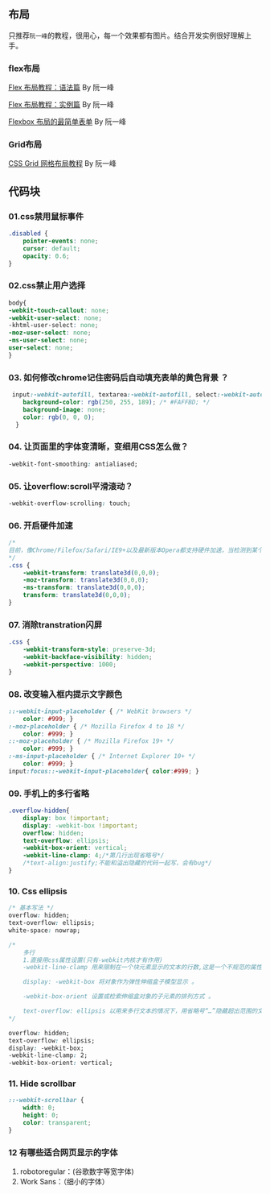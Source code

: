 ## 布局

只推荐`阮一峰`的教程，很用心，每一个效果都有图片。结合开发实例很好理解上手。

### flex布局

[Flex 布局教程：语法篇](http://www.ruanyifeng.com/blog/2015/07/flex-grammar.html) By 阮一峰

[Flex 布局教程：实例篇](https://www.ruanyifeng.com/blog/2015/07/flex-examples.html) By 阮一峰

[Flexbox 布局的最简单表单](http://www.ruanyifeng.com/blog/2018/10/flexbox-form.html) By 阮一峰

### Grid布局

[CSS Grid 网格布局教程](https://www.ruanyifeng.com/blog/2019/03/grid-layout-tutorial.html) By 阮一峰



## 代码块

### 01.css禁用鼠标事件

```css
.disabled {
    pointer-events: none;
    cursor: default;
    opacity: 0.6;
}
```



### 02.css禁止用户选择

```css
body{
-webkit-touch-callout: none;
-webkit-user-select: none;
-khtml-user-select: none;
-moz-user-select: none;
-ms-user-select: none;
user-select: none;
}
```



### 03. 如何修改chrome记住密码后自动填充表单的黄色背景 ？

```css
 input:-webkit-autofill, textarea:-webkit-autofill, select:-webkit-autofill {
    background-color: rgb(250, 255, 189); /* #FAFFBD; */
    background-image: none;
    color: rgb(0, 0, 0);
  }
```



### 04. 让页面里的字体变清晰，变细用CSS怎么做？

```css
-webkit-font-smoothing: antialiased;
```



### 05. 让overflow:scroll平滑滚动？

```css
-webkit-overflow-scrolling: touch;
```



### 06. 开启硬件加速

```css
/*
目前，像Chrome/Filefox/Safari/IE9+以及最新版本Opera都支持硬件加速，当检测到某个DOM元素应用了某些CSS规则时就会自动开启，从而解决页面闪白，保证动画流畅。
*/
.css {
    -webkit-transform: translate3d(0,0,0);
    -moz-transform: translate3d(0,0,0);
    -ms-transform: translate3d(0,0,0);
    transform: translate3d(0,0,0);
}
```



### 07. 消除transtration闪屏

```css
.css {
    -webkit-transform-style: preserve-3d;
    -webkit-backface-visibility: hidden;
    -webkit-perspective: 1000;
}
```



### 08. 改变输入框内提示文字颜色

```css
::-webkit-input-placeholder { /* WebKit browsers */
    color: #999; }
:-moz-placeholder { /* Mozilla Firefox 4 to 18 */
    color: #999; }
::-moz-placeholder { /* Mozilla Firefox 19+ */
    color: #999; }
:-ms-input-placeholder { /* Internet Explorer 10+ */
    color: #999; }
input:focus::-webkit-input-placeholder{ color:#999; }
```



### 09. 手机上的多行省略

```css
.overflow-hidden{
    display: box !important;
    display: -webkit-box !important;
    overflow: hidden;
    text-overflow: ellipsis;
    -webkit-box-orient: vertical;
    -webkit-line-clamp: 4;/*第几行出现省略号*/
    /*text-align:justify;不能和溢出隐藏的代码一起写，会有bug*/
}
```



### 10. Css ellipsis

```css
/* 基本写法 */
overflow: hidden;
text-overflow: ellipsis;
white-space: nowrap;

/* 
    多行
    1.直接用css属性设置(只有-webkit内核才有作用)
    -webkit-line-clamp 用来限制在一个块元素显示的文本的行数,这是一个不规范的属性（unsupported WebKit property），它没有出现在 CSS 规范草案中。

    display: -webkit-box 将对象作为弹性伸缩盒子模型显示 。

    -webkit-box-orient 设置或检索伸缩盒对象的子元素的排列方式 。

    text-overflow: ellipsis 以用来多行文本的情况下，用省略号“…”隐藏超出范围的文本。
*/

overflow: hidden;
text-overflow: ellipsis;
display: -webkit-box;
-webkit-line-clamp: 2;
-webkit-box-orient: vertical;
```



### 11. Hide scrollbar

```css
::-webkit-scrollbar {
    width: 0;
    height: 0;
    color: transparent;
}
```



### 12 有哪些适合网页显示的字体

1. robotoregular：(谷歌数字等宽字体)
2. Work Sans：（细小的字体）